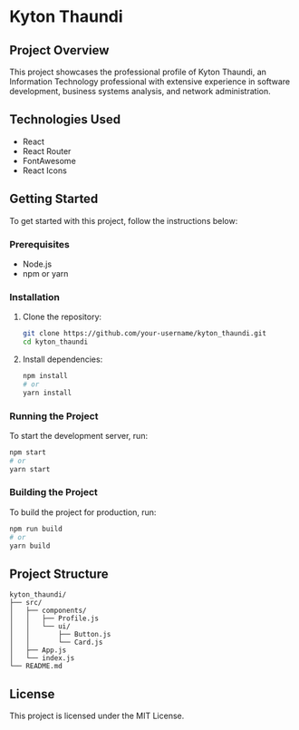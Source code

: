 # Kyton Thaundi

## Project Overview
This project showcases the professional profile of Kyton Thaundi, an Information Technology professional with extensive experience in software development, business systems analysis, and network administration.

## Technologies Used
- React
- React Router
- FontAwesome
- React Icons

## Getting Started
To get started with this project, follow the instructions below:

### Prerequisites
- Node.js
- npm or yarn

### Installation
1. Clone the repository:
   ```bash
   git clone https://github.com/your-username/kyton_thaundi.git
   cd kyton_thaundi
   ```

2. Install dependencies:
   ```bash
   npm install
   # or
   yarn install
   ```

### Running the Project
To start the development server, run:
```bash
npm start
# or
yarn start
```

### Building the Project
To build the project for production, run:
```bash
npm run build
# or
yarn build
```

## Project Structure
```
kyton_thaundi/
├── src/
│   ├── components/
│   │   ├── Profile.js
│   │   └── ui/
│   │       ├── Button.js
│   │       └── Card.js
│   ├── App.js
│   └── index.js
└── README.md
```

## License
This project is licensed under the MIT License.
